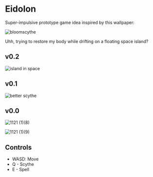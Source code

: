 # Eidolon
Super-impulsive prototype game idea inspired by this wallpaper:

![bloomscythe](https://github.com/user-attachments/assets/242617d9-403b-4d6b-b380-9c3c36c3945c)

Uhh, trying to restore my body while drifting on a floating space island?

## v0.2

![island in space](https://github.com/user-attachments/assets/59274513-1c79-44ea-ab8b-1e81c81812d8)

## v0.1
![better scythe](https://github.com/user-attachments/assets/974f8599-24f1-45c0-a624-ba313d6ced2b)

## v0.0
![1121 (1)(8)](https://github.com/user-attachments/assets/9247e7c6-6cd0-4a21-8616-d08d82f591cf)


![1121 (1)(9)](https://github.com/user-attachments/assets/9ee8d752-edc4-430d-93f3-aad291caf98c)

## Controls
- WASD: Move
- Q - Scythe 
- E - Spell 
